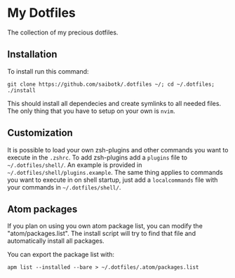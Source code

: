 # My Dotfiles
The collection of my precious dotfiles.

## Installation
To install run this command: 
```
git clone https://github.com/saibotk/.dotfiles ~/; cd ~/.dotfiles; ./install
```
This should install all dependecies and create symlinks to all needed files. The only thing that you have to setup on your own is `nvim`.

## Customization
It is possible to load your own zsh-plugins and other commands you want to execute in the `.zshrc`. To add zsh-plugins add a `plugins` file to `~/.dotfiles/shell/`. An example is provided in `~/.dotfiles/shell/plugins.example`. The same thing applies to commands you want to execute in on shell startup, just add a `localcommands` file with your commands in `~/.dotfiles/shell/`.

## Atom packages
If you plan on using you own atom package list, you can modify the "atom/packages.list".
The install script will try to find that file and automatically install all packages.

You can export the package list with:
```
apm list --installed --bare > ~/.dotfiles/.atom/packages.list
```

